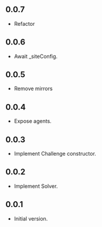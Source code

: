## 0.0.7

- Refactor

## 0.0.6

- Await _siteConfig.

## 0.0.5

- Remove mirrors

## 0.0.4

- Expose agents.

## 0.0.3

- Implement Challenge constructor.

## 0.0.2

- Implement Solver.

## 0.0.1

- Initial version.
